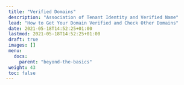 ```yaml
---
 title: "Verified Domains"
 description: "Association of Tenant Identity and Verified Name"
 lead: "How to Get Your Domain Verified and Check Other Domains"
 date: 2021-05-18T14:52:25+01:00
 lastmod: 2021-05-18T14:52:25+01:00
 draft: true
 images: []
 menu:
   docs:
     parent: "beyond-the-basics"
 weight: 43
 toc: false
---
```

